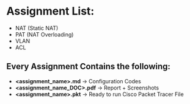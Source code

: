 # Assignment List:
- NAT (Static NAT)
- PAT (NAT Overloading)
- VLAN
- ACL


## Every Assignment Contains the following:
- **<assignment_name>.md**      → Configuration Codes
- **<assignment_name_DOC>.pdf** → Report + Screenshots
- **<assignment_name>.pkt**    → Ready to run Cisco Packet Tracer File
